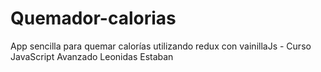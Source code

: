 # Quemador-calorias
App sencilla para quemar calorías utilizando redux con vainillaJs - Curso JavaScript Avanzado Leonidas Estaban
